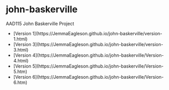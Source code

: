 john-baskerville
================

AAD115 John Baskerville Project 
<ul>
<li>[Version 1](https://JemmaEagleson.github.io/john-baskerville/version-1.html)</li>
<li>[Version 3](https://JemmaEagleson.github.io/john-baskerville/version-3.html)</li>
<li>[Version 4](https://JemmaEagleson.github.io/john-baskerville/Version-4.html)</li>
<li>[Version 5](https://JemmaEagleson.github.io/john-baskerville/Version-5.htm) </li>
<li>[Version 6](https://JemmaEagleson.github.io/john-baskerville/Version-6.htm) </li>

